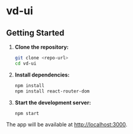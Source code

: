 # vd-ui

## Getting Started

1. **Clone the repository:**
   ```sh
   git clone <repo-url>
   cd vd-ui
   ```

2. **Install dependencies:**
   ```sh
   npm install
   npm install react-router-dom
   ```

3. **Start the development server:**
   ```sh
   npm start
   ```

The app will be available at [http://localhost:3000](http://localhost:3000).

